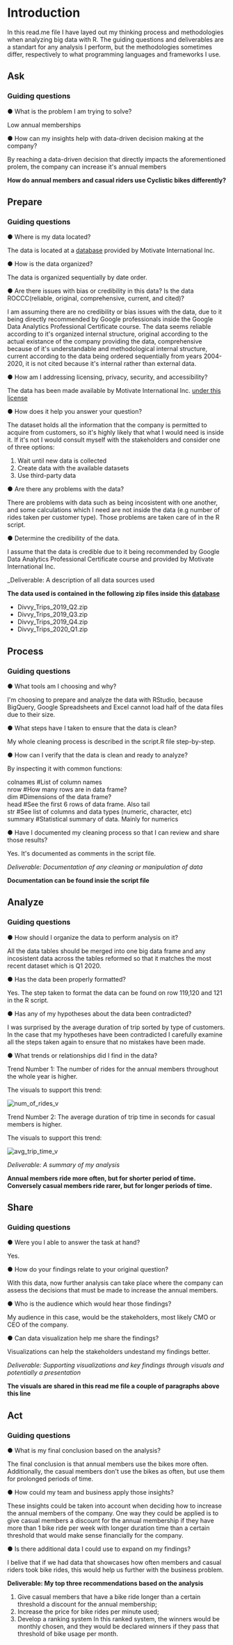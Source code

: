# Introduction

In this read.me file I have layed out my thinking process and methodologies when analyzing big data with R. The guiding questions and deliverables are a standart for any analysis I perform, but the methodologies sometimes differ, respectively to what programming languages and frameworks I use.

## Ask
### Guiding questions
● What is the problem I am trying to solve?  

Low annual memberships  

● How can my insights help with data-driven decision making at the company?  

By reaching a data-driven decision that directly impacts the aforementioned prolem, the company can increase it's annual members  

**How do annual members and casual riders use Cyclistic bikes differently?**  

## Prepare  

### Guiding questions   

● Where is my data located?  

The data is located at a [database](https://divvy-tripdata.s3.amazonaws.com/index.html) provided by Motivate International Inc. 

● How is the data organized?  

The data is organized sequentially by date order.   

● Are there issues with bias or credibility in this data? Is the data ROCCC(reliable, original, comprehensive, current, and cited)?  

I am assuming there are no credibility or bias issues with the data, due to it being directly recommended by Google professionals inside the Google Data Analytics Professional Certificate course. The data seems reliable according to it's organized internal structure, original according to the actual existance of the company providing the data, comprehensive because of it's understandable and methodological internal structure, current according to the data being ordered sequentially from years 2004-2020, it is not cited because it's internal rather than external data.   

● How am I addressing licensing, privacy, security, and accessibility?  

The data has been made available by Motivate International Inc. [under this license](https://www.divvybikes.com/data-license-agreement)   

● How does it help you answer your question?  

The dataset holds all the information that the company is permitted to acquire from customers, so it's highly likely that what I would need is inside it. If it's not I would consult myself with the stakeholders and consider one of three options:  

1. Wait until new data is collected  
2. Create data with the available datasets  
3. Use third-party data  

● Are there any problems with the data?  

There are problems with data such as being incosistent with one another, and some calculations which I need are not inside the data (e.g number of rides taken per customer type). Those problems are taken care of in the R script.  

● Determine the credibility of the data.  

I assume that the data is credible due to it being recommended by Google Data Analytics Professional Certificate course and provided by Motivate International Inc. 

_Deliverable: A description of all data sources used  

**The data used is contained in the following zip files inside this [database](https://divvy-tripdata.s3.amazonaws.com/index.html)**  

- Divvy_Trips_2019_Q2.zip  
- Divvy_Trips_2019_Q3.zip  
- Divvy_Trips_2019_Q4.zip  
- Divvy_Trips_2020_Q1.zip  

## Process  

### Guiding questions  

● What tools am I choosing and why?  

I'm choosing to prepare and analyze the data with RStudio, because BigQuery, Google Spreadsheets and Excel cannot load half of the data files due to their size.  

● What steps have I taken to ensure that the data is clean?  

My whole cleaning process is described in the script.R file step-by-step.

● How can I verify that the data is clean and ready to analyze?

By inspecting it with common functions:

colnames             #List of column names  
nrow                 #How many rows are in data frame?  
dim                  #Dimensions of the data frame?  
head                 #See the first 6 rows of data frame.  Also tail  
str                  #See list of columns and data types (numeric, character, etc)  
summary              #Statistical summary of data. Mainly for numerics  


● Have I documented my cleaning process so that I can review and share those results?  

Yes. It's documented as comments in the script file.  

_Deliverable: Documentation of any cleaning or manipulation of data_  

**Documentation can be found insie the script file**

## Analyze  

### Guiding questions  
● How should I organize the data to perform analysis on it?

All the data tables should be merged into one big data frame and any incosistent data across the tables reformed so that it matches the most recent dataset which is Q1 2020.

● Has the data been properly formatted?

Yes. The step taken to format the data can be found on row 119,120 and 121 in the R script.

● Has any of my hypotheses about the data been contradicted?

I was surprised by the average duration of trip sorted by type of customers. In the case that my hypotheses have been contradicted I carefully examine all the steps taken again to ensure that no mistakes have been made.  

● What trends or relationships did I find in the data?  

Trend Number 1: The number of rides for the annual members throughout the whole year is higher.  

The visuals to support this trend:

![num_of_rides_v](https://github.com/VladStoyanoff/Data_Analysis_Project/blob/main/VIsuals/num_of_rides_v.png)

Trend Number 2: The average duration of trip time in seconds for casual members is higher.  

The visuals to support this trend:

![avg_trip_time_v](https://github.com/VladStoyanoff/Data_Analysis_Project/blob/main/VIsuals/avg_trip_time_v.png)

_Deliverable: A summary of my analysis_

**Annual members ride more often, but for shorter period of time. Conversely casual members ride rarer, but for longer periods of time.**

## Share   

### Guiding questions  

● Were you I able to answer the task at hand?  

Yes.  

● How do your findings relate to your original question?  

With this data, now further analysis can take place where the company can assess the decisions that must be made to increase the annual members.  

● Who is the audience which would hear those findings?  

My audience in this case, would be the stakeholders, most likely CMO or CEO of the company.  

● Can data visualization help me share the findings?  

Visualizations can help the stakeholders undestand my findings better.  

_Deliverable: Supporting visualizations and key findings through visuals and potentially a presentation_

**The visuals are shared in this read me file a couple of paragraphs above this line**

## Act  

### Guiding questions  
● What is my final conclusion based on the analysis?

The final conclusion is that annual members use the bikes more often. Additionally, the casual members don't use the bikes as often, but use them for prolonged periods of time.

● How could my team and business apply those insights?

These insights could be taken into account when deciding how to increase the annual members of the company. One way they could be applied is to give casual members a discount for the annual membership if they have more than 1 bike ride per week with longer duration time than a certain threshold that would make sense financially for the company.

● Is there additional data I could use to expand on my findings?

I belive that if we had data that showcases how often members and casual riders took bike rides, this would help us further with the business problem.

**Deliverable: My top three recommendations based on the analysis**  

1. Give casual members that have a bike ride longer than a certain threshold a discount for the annual membership;  
2. Increase the price for bike rides per minute used;  
3. Develop a ranking system In this ranked system, the winners would be monthly chosen, and they would be declared winners if they pass that threshold of bike usage per month.  
